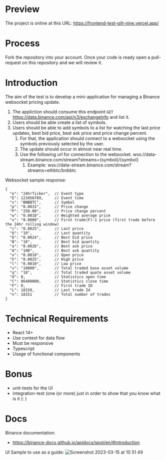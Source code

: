 # Preview
The project is online at this URL: https://frontend-test-gilt-nine.vercel.app/

# Process

Fork the repository into your account. Once your code is ready open a pull-request on this repository and we will review it.

# Introduction

The aim of the test is to develop a mini-application for managing a Binance websocket pricing update.

1. The appliction should consume this endpoint `GET` https://data.binance.com/api/v3/exchangeInfo and list it. 
2. Users should be able create a list of symbols.
3. Users should be able to add symbols to a list for watching the last price updates, best bid price, best ask price and price change percent.
   1. For that, the application should connect to a websocket using the symbols previously selected by the user.
   2. The update should occur in almost near real time.
   3. Use the following url for connection to the websocket. wss://data-stream.binance.com/stream?streams={symbol}/{symbol}
      1. Example: wss://data-stream.binance.com/stream?streams=ethbtc/bnbbtc

Websocket sample response:
```
{
  "e": "24hrTicker",  // Event type
  "E": 123456789,     // Event time
  "s": "BNBBTC",      // Symbol
  "p": "0.0015",      // Price change
  "P": "250.00",      // Price change percent
  "w": "0.0018",      // Weighted average price
  "x": "0.0009",      // First trade(F)-1 price (first trade before the 24hr rolling window)
  "c": "0.0025",      // Last price
  "Q": "10",          // Last quantity
  "b": "0.0024",      // Best bid price
  "B": "10",          // Best bid quantity
  "a": "0.0026",      // Best ask price
  "A": "100",         // Best ask quantity
  "o": "0.0010",      // Open price
  "h": "0.0025",      // High price
  "l": "0.0010",      // Low price
  "v": "10000",       // Total traded base asset volume
  "q": "18",          // Total traded quote asset volume
  "O": 0,             // Statistics open time
  "C": 86400000,      // Statistics close time
  "F": 0,             // First trade ID
  "L": 18150,         // Last trade Id
  "n": 18151          // Total number of trades
}
````

# Technical Requirements

- React 14+
- Use context for data flow
- Must be responsive
- Typescript
- Usage of functional components

# Bonus
- unit-tests for the UI
- integration-test (one (or more) just in order to show that you know what is it (: )

# Docs
  
Binance documentation:
- https://binance-docs.github.io/apidocs/spot/en/#introduction

UI Sample to use as a guide:
![Screenshot 2023-03-15 at 10 51 49](https://user-images.githubusercontent.com/20883536/225329370-30ff8f83-7493-4b91-9ae1-561b6fe6bda3.png)

